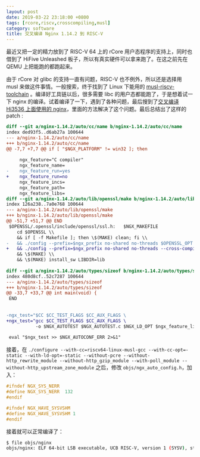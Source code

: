 ```yaml
---
layout: post
date: 2019-03-22 23:18:00 +0800
tags: [rcore,riscv,crosscompiling,musl]
category: software
title: 交叉编译 Nginx 1.14.2 到 RISC-V
---
```


最近又把一定的精力放到了 RISC-V 64 上的 rCore 用户态程序的支持上，同时也借到了 HiFive Unleashed 板子，所以有真实硬件可以拿来跑了。在这之前先在 QEMU 上把能跑的都跑起来。

由于 rCore 对 glibc 的支持一直有问题，RISC-V 也不例外，所以还是选择用 musl 来做这件事情。一般搜索，终于找到了 Linux 下能用的 [musl-riscv-toolchain](<https://github.com/rv8-io/musl-riscv-toolchain>) 。编译好工具链以后，很多需要 libc 的用户态都能跑了，于是想着试一下 nginx 的编译。试着编译了一下，遇到了各种问题，最后搜到了[交叉编译 Hi3536 上面使用的 nginx](<https://www.jianshu.com/p/5d9b60f7b262>)，里面的方法解决了这个问题。最后总结出了这样的 patch :

```diff
diff --git a/nginx-1.14.2/auto/cc/name b/nginx-1.14.2/auto/cc/name
index ded93f5..d6ab27a 100644
--- a/nginx-1.14.2/auto/cc/name
+++ b/nginx-1.14.2/auto/cc/name
@@ -7,7 +7,7 @@ if [ "$NGX_PLATFORM" != win32 ]; then
 
     ngx_feature="C compiler"
     ngx_feature_name=
-    ngx_feature_run=yes
+    ngx_feature_run=no
     ngx_feature_incs=
     ngx_feature_path=
     ngx_feature_libs=
diff --git a/nginx-1.14.2/auto/lib/openssl/make b/nginx-1.14.2/auto/lib/openssl/make
index 126a238..7a0e768 100644
--- a/nginx-1.14.2/auto/lib/openssl/make
+++ b/nginx-1.14.2/auto/lib/openssl/make
@@ -51,7 +51,7 @@ END
 $OPENSSL/.openssl/include/openssl/ssl.h:	$NGX_MAKEFILE
 	cd $OPENSSL \\
 	&& if [ -f Makefile ]; then \$(MAKE) clean; fi \\
-	&& ./config --prefix=$ngx_prefix no-shared no-threads $OPENSSL_OPT \\
+	&& ./config --prefix=$ngx_prefix no-shared no-threads --cross-compile-prefix=riscv64-linux-musl- $OPENSSL_OPT \\
 	&& \$(MAKE) \\
 	&& \$(MAKE) install_sw LIBDIR=lib
 
diff --git a/nginx-1.14.2/auto/types/sizeof b/nginx-1.14.2/auto/types/sizeof
index 480d8cf..52c7287 100644
--- a/nginx-1.14.2/auto/types/sizeof
+++ b/nginx-1.14.2/auto/types/sizeof
@@ -33,7 +33,7 @@ int main(void) {
 END
 
 
-ngx_test="$CC $CC_TEST_FLAGS $CC_AUX_FLAGS \
+ngx_test="gcc $CC_TEST_FLAGS $CC_AUX_FLAGS \
           -o $NGX_AUTOTEST $NGX_AUTOTEST.c $NGX_LD_OPT $ngx_feature_libs"
 
 eval "$ngx_test >> $NGX_AUTOCONF_ERR 2>&1"

```

接着，在 `./configure --with-cc=riscv64-linux-musl-gcc --with-cc-opt=-static --with-ld-opt=-static --without-pcre --without-http_rewrite_module --without-http_gzip_module --with-poll_module --without-http_upstream_zone_module` 之后，修改 `objs/ngx_auto_config.h`，加入：

```c
#ifndef NGX_SYS_NERR
#define NGX_SYS_NERR  132
#endif

#ifndef NGX_HAVE_SYSVSHM
#define NGX_HAVE_SYSVSHM 1
#endif
```

接着就可以正常编译了：

```bash
$ file objs/nginx
objs/nginx: ELF 64-bit LSB executable, UCB RISC-V, version 1 (SYSV), statically linked, with debug_info, not stripped
```

